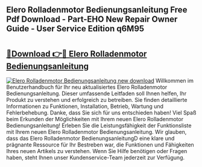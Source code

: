 ## Elero Rolladenmotor Bedienungsanleitung Free Pdf Download - Part-EHO New Repair Owner Guide - User Service Edition q6M95

# <h2><a href="http://df3f1ni.blite.top/?on=Elero+Rolladenmotor+Bedienungsanleitung">🔗Download 👉🔴 Elero Rolladenmotor Bedienungsanleitung</a></h2>

[![Elero Rolladenmotor Bedienungsanleitung new download](https://i.imgur.com/lujVjoI.png)](http://df3f1ni.blite.top/?on=Elero+Rolladenmotor+Bedienungsanleitung)
Willkommen im Benutzerhandbuch für Ihr neu aktualisiertes Elero Rolladenmotor Bedienungsanleitung. Dieser umfassende Leitfaden soll Ihnen helfen, Ihr Produkt zu verstehen und erfolgreich zu betreiben. Sie finden detaillierte Informationen zu Funktionen, Installation, Betrieb, Wartung und Fehlerbehebung. Danke, dass Sie sich für uns entschieden haben! Viel Spaß beim Erkunden der Möglichkeiten mit Ihrem neuen Elero Rolladenmotor Bedienungsanleitung! Erleben Sie die Leistungsfähigkeit der Funktionsliste mit Ihrem neuen Elero Rolladenmotor Bedienungsanleitung. Wir glauben, dass das Elero Rolladenmotor BedienungsanleitungD eine klare und prägnante Ressource für Ihr Bestreben war, die Funktionen und Fähigkeiten Ihres neuen Artikels zu verstehen. Wenn Sie Hilfe benötigen oder Fragen haben, steht Ihnen unser Kundenservice-Team jederzeit zur Verfügung.
